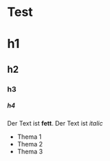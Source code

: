 # Test

# h1
## h2 
### h3 
##### h4

Der Text ist **fett**.
Der Text ist *italic*

- Thema 1
- Thema 2
- Thema 3
